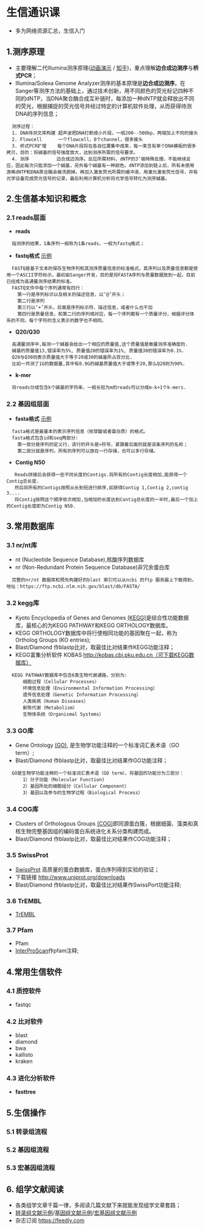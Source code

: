 
# 生信通识课
* 多为网络资源汇总，生信入门


## 1.测序原理
* 主要理解二代Illumina测序原理([动画演示](http://v.youku.com/v_show/id_XNzEzNzk1NTA0.html) / [知乎](https://zhuanlan.zhihu.com/p/20702684))，重点理解**边合成边测序**与**桥式PCR**；
* Illumina/Solexa Genome Analyzer测序的基本原理是**边合成边测序**。在Sanger等测序方法的基础上，通过技术创新，用不同颜色的荧光标记四种不同的dNTP，当DNA聚合酶合成互补链时，每添加一种dNTP就会释放出不同的荧光，根据捕捉的荧光信号并经过特定的计算机软件处理，从而获得待测DNA的序列信息；
```
  测序过程：
  1. DNA待测文库构建 超声波把DNA打断成小片段，一般200--500bp，两端加上不同的接头
  2. Flowcell      一个flowcell，8个channel，很多接头
  3. 桥式PCR扩增    每个DNA片段将在各自位置集中成束，每一束含有单个DNA模板的很多拷贝，目的：将碱基的信号强度放大，达到测序所需的信号要求。 
  4. 测序          边合成边测序。反应所需材料，dNTP的3’端特殊处理，不能继续反应，因此每次只能添加一个碱基，另外每个碱基有一种颜色。dNTP添加到链上后，所有未使用游离dNTP和DNA聚合酶会被洗脱掉。再加入激发荧光所需的缓冲液，用激光激发荧光信号，并有光学设备完成荧光信号的记录，最后利用计算机分析将光学信号转化为测序碱基。
```
## 2.生信基本知识和概念
### 2.1 reads层面
* **reads**  
```
  指测序的结果，1条序列一般称为1条reads，一般为fastq格式；
```
* **fastq格式**  [示例](https://github.com/yi1873/InsectScienceLab/blob/master/linux/fastq2fasta/test.fastq)
```
  FASTQ是基于文本的保存生物序列和其测序质量信息的标准格式。其序列以及质量信息都是使用一个ASCII字符标示，最初由Sanger开发，目的是将FASTA序列与质量数据放到一起，目前已经成为高通量测序结果的标准。
  FASTQ文件中每个序列通常有四行：
    第一行是序列标识以及相关的描述信息，以‘@’开头；
    第二行是序列
    第三行以‘+’开头，后面是序列标示符、描述信息，或者什么也不加
    第四行是质量信息，和第二行的序列相对应，每一个序列都有一个质量评分，根据评分体系的不同，每个字符的含义表示的数字也不相同。
```
*  **Q20/Q30**  
```
  高通量测序中,每测一个碱基会给出一个相应的质量值,这个质量值是衡量测序准确度的. 
  碱基的质量值13,错误率为5%, 质量值20的错误率为1%, 质量值30的错误率为0.1%. 
  Q20与Q30则表示质量值大于等于20或30的碱基所占百分比.
  比如一共测了1G的数据量,其中有0.9G的碱基质量值大于或等于20,那么Q20则为90%. 
```
*  **k-mer**  
```
  将reads分成包含k个碱基的字符串，一般长短为m的reads可以分成m-k+1个k-mers.
```


### 2.2 基因组层面
* **fasta格式**  [示例](https://github.com/yi1873/InsectScienceLab/blob/master/linux/fastq2fasta/out.fa)
```
  fasta格式是最基本的表示序列信息（核苷酸或者蛋白质）的格式。
  fasta格式包含id和seq两部分:
    第一部分是序列的定义行，该行的开头是>符号，紧跟着后面的就是该条序列的名称；
    第二部分就是序列，所有的序列可以放在一行存储，也可以多行存储。
```
*  **Contig N50** 
```
   Reads拼接后会获得一些不同长度的Contigs.将所有的Contig长度相加,能获得一个Contig总长度.
   然后将所有的Contigs按照从长到短进行排序,如获得Contig 1,Contig 2,contig 3....
   将Contig按照这个顺序依次相加,当相加的长度达到Contig总长度的一半时,最后一个加上的Contig长度即为Contig N50.
 ```
    

## 3.常用数据库
### 3.1 nr/nt库
* nt (Nucleotide Sequence Database),核酸序列数据库
* nr (Non-Redundant Protein Sequence Database)非冗余蛋白库 
```
  完整的nr/nt 数据库和预先构建好的blast 索引可以从ncbi 的ftp 服务器上下载得到，地址：https://ftp.ncbi.nlm.nih.gov/blast/db/FASTA/
```

### 3.2 kegg库
* Kyoto Encyclopedia of Genes and Genomes [(KEGG)](https://www.kegg.jp/)是综合性功能数据库，最核心的为KEGG PATHWAY和KEGG ORTHOLOGY数据库。
* KEGG ORTHOLOGY数据库中将行使相同功能的基因聚在一起，称为 Ortholog Groups (KO entries);
* Blast/Diamond 作blastp比对，取最佳比对结果作KEGG功能注释；
* KEGG富集分析软件 KOBAS http://kobas.cbi.pku.edu.cn（可下载KEGG数据库）
```
  KEGG PATHWAY数据库中包含6类生物代谢通路，分别为:
      细胞过程（Cellular Processes）
      环境信息处理（Environmental Information Processing）
      遗传信息处理（Genetic Information Processing）
      人类疾病（Human Diseases）
      新陈代谢（Metabolism）
      生物体系统（Organismal Systems）
```
### 3.3 GO库
* Gene Ontology [(GO)](http://www.geneontology.org/), 是生物学功能注释的一个标准词汇表术语（GO term）;
* Blast/Diamond 作blastp比对，取最佳比对结果作GO功能注释；
```
  GO是生物学功能注释的一个标准词汇表术语（GO term），将基因的功能分为三部分：
      1）分子功能（Molecular Function)
      2）基因所处的细胞组分（Cellular Component）
      3）基因以及参与的生物学过程（Biological Process）
```

### 3.4 COG库
* Clusters of Orthologous Groups [(COG)](http://clovr.org/docs/clusters-of-orthologous-groups-cogs/)即同源蛋白簇，根据细菌、藻类和真核生物完整基因组的编码蛋白系统进化关系分类构建而成。
* Blast/Diamond 作blastp比对，取最佳比对结果作COG功能注释；

### 3.5 SwissProt
* [SwissProt](https://www.uniprot.org/uniprot/?query=reviewed:yes) 高质量的蛋白数据库，蛋白序列得到实验的验证；
* 下载链接 http://www.uniprot.org/downloads
* Blast/Diamond 作blastp比对，取最佳比对结果作SwissPort功能注释;

### 3.6 TrEMBL
* [TrEMBL](https://www.uniprot.org/uniprot/?query=reviewed:no)

### 3.7 Pfam
* Pfam
* [InterProScan](https://www.ebi.ac.uk/interpro/interproscan.html)作pfam注释;

## 4.常用生信软件 
### 4.1 质控软件 
* fastqc

### 4.2 比对软件
* blast
* diamond
* bwa
* kallisto
* kraken

### 4.3 进化分析软件
* **fasttree**


## 5.生信操作
### 5.1 转录组流程

### 5.2 基因组流程

### 5.3 宏基因组流程

## 6. 组学文献阅读
* 各类组学文章千篇一律，多阅读几篇文献下来就能发现组学文章套路；
* [转录组文献示例](https://www.ncbi.nlm.nih.gov/pmc/articles/PMC4115196/)/[基因组文献示例](https://www.cell.com/cell/fulltext/S0092-8674(11)01268-2?_returnURL=https%3A%2F%2Flinkinghub.elsevier.com%2Fretrieve%2Fpii%2FS0092867411012682%3Fshowall%3Dtrue)/[宏基因组文献示例](https://www.nature.com/articles/nature08821)
* 杂志订阅 https://feedly.com 

